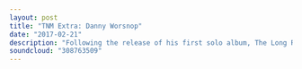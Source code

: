 ```yaml
---
layout: post
title: "TNM Extra: Danny Worsnop"
date: "2017-02-21"
description: "Following the release of his first solo album, The Long Road Home, Beez caught up with Danny Worsnop to talk about his return to Asking Alexandria, the future of We Are Harlot, how extreme heartache ate him up for years and more in this personal, one-on-one interview."
soundcloud: "308763509"
---
```

